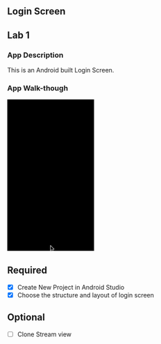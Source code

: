 ## Login Screen

## Lab 1

### App Description
This is an Android built Login Screen.

### App Walk-though
<img src="walkthrough.gif" width=200><br>

## Required
- [X] Create New Project in Android Studio
- [X] Choose the structure and layout of login screen

## Optional
- [ ] Clone Stream view
